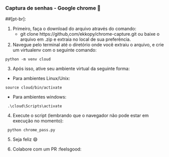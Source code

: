 ###  Captura de senhas - Google chrome :shell:
##[pt-br]: 

1. Primeiro, faça o download do arquivo através do comando:
   - git clone https://github,com/ekkopy/chrome-capture.git ou baixe o arquivo em .zip e extraia no local de sua preferência.
2. Navegue pelo terminal até o diretório onde você extraiu o arquivo, e crie um virtualenv com o seguinte comando: 
```
python -m venv cloud
```
3. Após isso, ative seu ambiente virtual da seguinte forma:
 - Para ambientes Linux/Unix: 
 ```
 source cloud/bin/activate
 ```
 - Para ambientes windows:
```
 .\cloud\Scripts\activate
 ```
4. Execute o script (lembrando que o navegador não pode estar em execução no momento):
```
 python chrome_pass.py
 ```
5. Seja feliz :smile:

6. Colabore com um PR :feelsgood:
